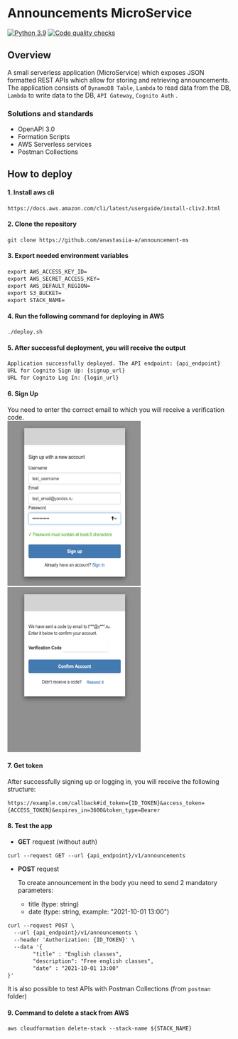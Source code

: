 # Announcements MicroService
[![Python 3.9](https://img.shields.io/badge/python-3.9-blue.svg)](https://www.python.org/downloads/release/python-39/)
[![Code quality checks](https://github.com/anastasiia-a/announcement-ms/actions/workflows/checks.yml/badge.svg)](https://github.com/anastasiia-a/announcement-ms/actions/workflows/checks.yml)

## Overview
A small serverless application (MicroService) which exposes JSON formatted REST APIs which allow for storing and retrieving announcements. The application consists of `DynamoDB Table`, `Lambda` to read data from the DB, `Lambda` to write data to the DB, `API Gateway`, `Cognito Auth` .


### Solutions and standards

* OpenAPI 3.0
* Formation Scripts
* AWS Serverless services
* Postman Collections


## How to deploy
#### 1. Install aws cli
```
https://docs.aws.amazon.com/cli/latest/userguide/install-cliv2.html
```
#### 2. Clone the repository
```
git clone https://github.com/anastasiia-a/announcement-ms
```
#### 3. Export needed environment variables
```
export AWS_ACCESS_KEY_ID=
export AWS_SECRET_ACCESS_KEY=
export AWS_DEFAULT_REGION=
export S3_BUCKET=
export STACK_NAME=
```

#### 4. Run the following command for deploying in AWS
```
./deploy.sh
```
#### 5. After successful deployment, you will receive the output
```
Application successfully deployed. The API endpoint: {api_endpoint}
URL for Cognito Sign Up: {signup_url}
URL for Cognito Log In: {login_url}
``` 
#### 6. Sign Up<br>
You need to enter the correct email to which you will receive a verification code.<br>
<img src="./docs/images/sign_up.png" width=300 height=370> <img src="./docs/images/confirmation.png" width=300 height=370>

#### 7. Get token<br>
After successfully signing up or logging in, you will receive the following structure:
```
https://example.com/callback#id_token={ID_TOKEN}&access_token={ACCESS_TOKEN}&expires_in=3600&token_type=Bearer
``` 
#### 8. Test the app<br>
- <b>GET</b> request (without auth)
```
curl --request GET --url {api_endpoint}/v1/announcements
``` 
- <b>POST</b> request<br>

  To create announcement in the body you need to send 2 mandatory parameters:
  * title (type: string)
  * date (type: string, example: "2021-10-01 13:00")
```
curl --request POST \
  --url {api_endpoint}/v1/announcements \
  --header 'Authorization: {ID_TOKEN}' \
  --data '{
        "title" : "English classes",
        "description": "Free english classes",
        "date" : "2021-10-01 13:00"
}'
``` 
   It is also possible to test APIs with Postman Collections
(from `postman` folder)

#### 9. Command to delete a stack from AWS
```
aws cloudformation delete-stack --stack-name ${STACK_NAME}
```
